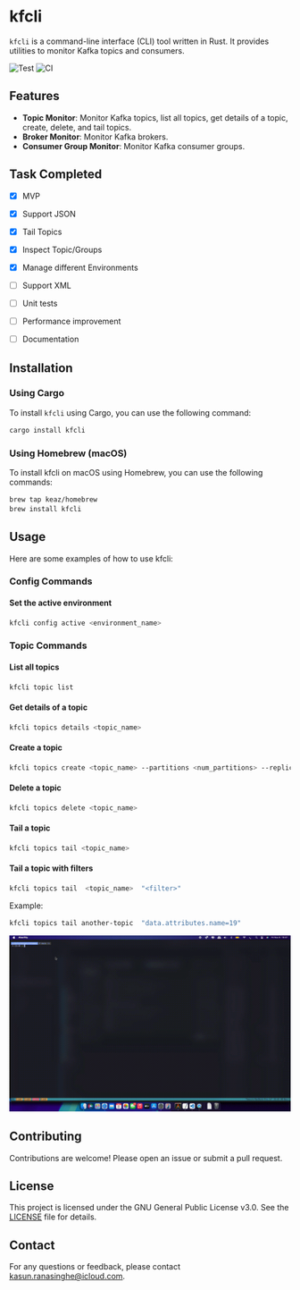 # kfcli

`kfcli` is a command-line interface (CLI) tool written in Rust. It provides utilities to monitor Kafka topics and consumers.

![Test](https://github.com/keaz/kcli/actions/workflows/test.yml/badge.svg)
![CI](https://github.com/keaz/kcli/actions/workflows/ci.yml/badge.svg)

## Features

- **Topic Monitor**: Monitor Kafka topics, list all topics, get details of a topic, create, delete, and tail topics.
- **Broker Monitor**: Monitor Kafka brokers.
- **Consumer Group Monitor**: Monitor Kafka consumer groups.

## Task Completed
- [X] MVP
- [X] Support JSON
- [X] Tail Topics
- [X] Inspect Topic/Groups
- [X] Manage different Environments
- [ ] Support XML
- [ ] Unit tests
- [ ] Performance improvement
- [ ] Documentation


## Installation

### Using Cargo

To install `kfcli` using Cargo, you can use the following command:

```sh
cargo install kfcli
```

### Using Homebrew (macOS)
To install kfcli on macOS using Homebrew, you can use the following commands:

```sh
brew tap keaz/homebrew
brew install kfcli
```

## Usage
Here are some examples of how to use kfcli:

### Config Commands
#### Set the active environment
```sh
kfcli config active <environment_name>
```

### Topic Commands
#### List all topics
```sh
kfcli topic list
```

#### Get details of a topic
```sh
kfcli topics details <topic_name>
```

#### Create a topic
```sh
kfcli topics create <topic_name> --partitions <num_partitions> --replication-factor <replication_factor>
```

#### Delete a topic
```sh
kfcli topics delete <topic_name>
```

#### Tail a topic
```sh
kfcli topics tail <topic_name>
```

#### Tail a topic with filters
```sh
kfcli topics tail  <topic_name>  "<filter>"
```

Example:
```sh
kfcli topics tail another-topic  "data.attributes.name=19"
```
![kfcli](kfcli.gif)

## Contributing
Contributions are welcome! Please open an issue or submit a pull request.

## License
This project is licensed under the GNU General Public License v3.0. See the [LICENSE](LICENSE) file for details.

## Contact
For any questions or feedback, please contact kasun.ranasinghe@icloud.com.

